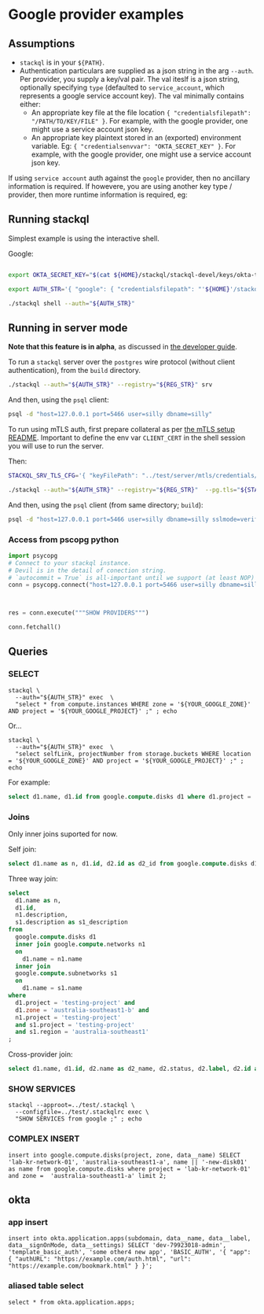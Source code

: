 
# Google provider examples

## Assumptions

- `stackql` is in your `${PATH}`.
- Authentication particulars are supplied as a json string in the arg `--auth`.  Per provider, you supply a key/val pair.  The val iteslf is a json string, optionally specifying `type` (defaulted to `service_account`, which represents a google service account key). The val minimally contains either:
    - An appropriate key file at the file location `{ "credentialsfilepath": "/PATH/TO/KEY/FILE" }`.  For example, with the google provider, one might use a service account json key.
    - An appropriate key plaintext stored in an (exported) environment variable.  Eg: `{ "credentialsenvvar": "OKTA_SECRET_KEY" }`.  For example, with the google provider, one might use a service account json key.

If using `service account` auth against the `google` provider, then no ancillary information is required.  If howevere, you are using another key type / provider, then more runtime information is required, eg:

## Running stackql

Simplest example is using the interactive shell.

Google:

```sh

export OKTA_SECRET_KEY="$(cat ${HOME}/stackql/stackql-devel/keys/okta-token.txt)"

export AUTH_STR='{ "google": { "credentialsfilepath": "'${HOME}'/stackql/stackql-devel/keys/sa-key.json", "type": "service_account" }, "okta": { "credentialsenvvar": "OKTA_SECRET_KEY", "type": "api_key" } }'

./stackql shell --auth="${AUTH_STR}"


```

## Running in server mode

**Note that this feature is in alpha**, as discussed in [the developer guide](/docs/developer_guide.md#server-mode).


To run a `stackql` server over the `postgres` wire protocol (without client authentication), from the `build` directory.

```bash
./stackql --auth="${AUTH_STR}" --registry="${REG_STR}" srv
```

And then, using the `psql` client:

```bash
psql -d "host=127.0.0.1 port=5466 user=silly dbname=silly"
```

To run using mTLS auth, first prepare collateral as per [the mTLS setup README](/test/server/mtls/README.md).  Important to define the env var `CLIENT_CERT` in the shell session you will use to run the server.

Then:

```bash
STACKQL_SRV_TLS_CFG='{ "keyFilePath": "../test/server/mtls/credentials/pg_server_key.pem", "certFilePath": "../test/server/mtls/credentials/pg_server_cert.pem", "clientCAs": [ "'${CLIENT_CERT}'" ] }'

./stackql --auth="${AUTH_STR}" --registry="${REG_STR}"  --pg.tls="${STACKQL_SRV_TLS_CFG}" 
```

And then, using the `psql` client (from same directory; `build`):

```bash
psql -d "host=127.0.0.1 port=5466 user=silly dbname=silly sslmode=verify-full sslcert=../test/server/mtls/credentials/pg_client_cert.pem sslkey=../test/server/mtls/credentials/pg_client_key.pem sslrootcert=../test/server/mtls/credentials/pg_server_cert.pem"
```

### Access from pscopg python

```py
import psycopg
# Connect to your stackql instance.
# Devil is in the detail of conection string.
# `autocommit = True` is all-important until we support (at least NOP) Transactions.
conn = psycopg.connect("host=127.0.0.1 port=5466 user=silly dbname=silly", autocommit = True)



res = conn.execute("""SHOW PROVIDERS""")

conn.fetchall()

```

## Queries

### SELECT

```
stackql \
  --auth="${AUTH_STR}" exec  \
  "select * from compute.instances WHERE zone = '${YOUR_GOOGLE_ZONE}' AND project = '${YOUR_GOOGLE_PROJECT}' ;" ; echo

```

Or...

```
stackql \
  --auth="${AUTH_STR}" exec  \
  "select selfLink, projectNumber from storage.buckets WHERE location = '${YOUR_GOOGLE_ZONE}' AND project = '${YOUR_GOOGLE_PROJECT}' ;" ; echo

```

For example:
```sql
select d1.name, d1.id from google.compute.disks d1 where d1.project = 'lab-kr-network-01' and d1.zone = 'australia-southeast1-a' ;
```

### Joins

Only inner joins suported for now.


Self join:
```sql
select d1.name as n, d1.id, d2.id as d2_id from google.compute.disks d1 inner join google.compute.disks d2 on d1.id = d2.id where d1.project = 'testing-project' and d1.zone = 'australia-southeast1-b' and d2.project = 'testing-project' and d2.zone = 'australia-southeast1-b';
```

Three way join:
```sql
select 
  d1.name as n, 
  d1.id, 
  n1.description, 
  s1.description as s1_description 
from 
  google.compute.disks d1 
  inner join google.compute.networks n1 
  on 
    d1.name = n1.name 
  inner join 
  google.compute.subnetworks s1 
  on 
    d1.name = s1.name  
where 
  d1.project = 'testing-project' and 
  d1.zone = 'australia-southeast1-b' and 
  n1.project = 'testing-project' 
  and s1.project = 'testing-project' 
  and s1.region = 'australia-southeast1'
;
```

Cross-provider join:
```sql
select d1.name, d1.id, d2.name as d2_name, d2.status, d2.label, d2.id as d2_id from google.compute.disks d1 inner join okta.application.apps d2 on d1.name = d2.label where d1.project = 'testing-project' and d1.zone = 'australia-southeast1-b' and d2.subdomain = 'my-subdomain' order by d1.name;
```

### SHOW SERVICES

```
stackql --approot=../test/.stackql \
  --configfile=../test/.stackqlrc exec \
  "SHOW SERVICES from google ;" ; echo

```

### COMPLEX INSERT

```
insert into google.compute.disks(project, zone, data__name) SELECT 'lab-kr-network-01', 'australia-southeast1-a', name || '-new-disk01' as name from google.compute.disks where project = 'lab-kr-network-01' and zone =  'australia-southeast1-a' limit 2;
```

## okta

### app insert

```
insert into okta.application.apps(subdomain, data__name, data__label, data__signOnMode, data__settings) SELECT 'dev-79923018-admin', 'template_basic_auth', 'some other4 new app', 'BASIC_AUTH', '{ "app": { "authURL": "https://example.com/auth.html", "url": "https://example.com/bookmark.html" } }';
```

### aliased table select

```
select * from okta.application.apps;
```